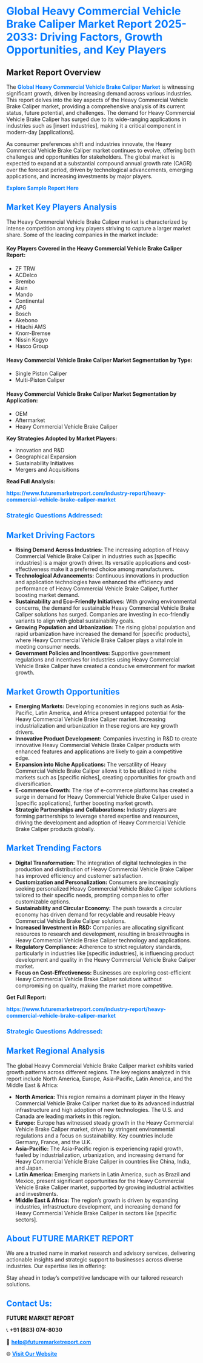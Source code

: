 <h1 style="color: #007BFF;">Global Heavy Commercial Vehicle Brake Caliper Market Report 2025-2033: Driving Factors, Growth Opportunities, and Key Players</h1>

<section id="overview">
<h2>Market Report Overview</h2>
<p>The <a href="https://www.futuremarketreport.com/industry-report/heavy-commercial-vehicle-brake-caliper-market" style="color: #007BFF; text-decoration: none;"><strong>Global Heavy Commercial Vehicle Brake Caliper Market</strong></a> is witnessing significant growth, driven by increasing demand across various industries. This report delves into the key aspects of the Heavy Commercial Vehicle Brake Caliper market, providing a comprehensive analysis of its current status, future potential, and challenges. The demand for Heavy Commercial Vehicle Brake Caliper has surged due to its wide-ranging applications in industries such as [insert industries], making it a critical component in modern-day [applications].</p>
<p>As consumer preferences shift and industries innovate, the Heavy Commercial Vehicle Brake Caliper market continues to evolve, offering both challenges and opportunities for stakeholders. The global market is expected to expand at a substantial compound annual growth rate (CAGR) over the forecast period, driven by technological advancements, emerging applications, and increasing investments by major players.</p>
</section>

<section id="overview">
<p><a href="https://www.futuremarketreport.com/request-sample/reportId=126675" style="color: #007BFF; text-decoration: none;"><strong>Explore Sample Report Here</strong></a></p>
</section>

<section id="key-players">
<h2 style="color: #007BFF;">Market Key Players Analysis</h2>
<p>The Heavy Commercial Vehicle Brake Caliper market is characterized by intense competition among key players striving to capture a larger market share. Some of the leading companies in the market include:</p>
<h4>Key Players Covered in the Heavy Commercial Vehicle Brake Caliper Report:</h4>
<ul><li>ZF TRW</li><li>ACDelco</li><li>Brembo</li><li>Aisin</li><li>Mando</li><li>Continental</li><li>APG</li><li>Bosch</li><li>Akebono</li><li>Hitachi AMS</li><li>Knorr-Bremse</li><li>Nissin Kogyo</li><li>Hasco Group</li></ul>
<h4>Heavy Commercial Vehicle Brake Caliper Market Segmentation by Type:</h4>
<ul><li>Single Piston Caliper</li><li>Multi-Piston Caliper</li></ul>

<h4>Heavy Commercial Vehicle Brake Caliper Market Segmentation by Application:</h4>
<ul><li>OEM</li><li>Aftermarket</li><li>Heavy Commercial Vehicle Brake Caliper</li></ul>
<p><strong>Key Strategies Adopted by Market Players:</strong></p>
<ul>
<li>Innovation and R&D</li>
<li>Geographical Expansion</li>
<li>Sustainability Initiatives</li>
<li>Mergers and Acquisitions</li>
</ul>
</section>

<section>
<p><strong>Read Full Analysis: </strong></p><a href="https://www.futuremarketreport.com/industry-report/heavy-commercial-vehicle-brake-caliper-market" style="color: #007BFF; text-decoration: none;"><strong>https://www.futuremarketreport.com/industry-report/heavy-commercial-vehicle-brake-caliper-market</strong></a>
<h3 style="color: #007BFF;">Strategic Questions Addressed:</h3>
</section>

<section id="driving-factors">
<h2 style="color: #007BFF;">Market Driving Factors</h2>
<ul>
<li><strong>Rising Demand Across Industries:</strong> The increasing adoption of Heavy Commercial Vehicle Brake Caliper in industries such as [specific industries] is a major growth driver. Its versatile applications and cost-effectiveness make it a preferred choice among manufacturers.</li>
<li><strong>Technological Advancements:</strong> Continuous innovations in production and application technologies have enhanced the efficiency and performance of Heavy Commercial Vehicle Brake Caliper, further boosting market demand.</li>
<li><strong>Sustainability and Eco-Friendly Initiatives:</strong> With growing environmental concerns, the demand for sustainable Heavy Commercial Vehicle Brake Caliper solutions has surged. Companies are investing in eco-friendly variants to align with global sustainability goals.</li>
<li><strong>Growing Population and Urbanization:</strong> The rising global population and rapid urbanization have increased the demand for [specific products], where Heavy Commercial Vehicle Brake Caliper plays a vital role in meeting consumer needs.</li>
<li><strong>Government Policies and Incentives:</strong> Supportive government regulations and incentives for industries using Heavy Commercial Vehicle Brake Caliper have created a conducive environment for market growth.</li>
</ul>
</section>

<section id="growth-opportunities">
<h2 style="color: #007BFF;">Market Growth Opportunities</h2>
<ul>
<li><strong>Emerging Markets:</strong> Developing economies in regions such as Asia-Pacific, Latin America, and Africa present untapped potential for the Heavy Commercial Vehicle Brake Caliper market. Increasing industrialization and urbanization in these regions are key growth drivers.</li>
<li><strong>Innovative Product Development:</strong> Companies investing in R&D to create innovative Heavy Commercial Vehicle Brake Caliper products with enhanced features and applications are likely to gain a competitive edge.</li>
<li><strong>Expansion into Niche Applications:</strong> The versatility of Heavy Commercial Vehicle Brake Caliper allows it to be utilized in niche markets such as [specific niches], creating opportunities for growth and diversification.</li>
<li><strong>E-commerce Growth:</strong> The rise of e-commerce platforms has created a surge in demand for Heavy Commercial Vehicle Brake Caliper used in [specific applications], further boosting market growth.</li>
<li><strong>Strategic Partnerships and Collaborations:</strong> Industry players are forming partnerships to leverage shared expertise and resources, driving the development and adoption of Heavy Commercial Vehicle Brake Caliper products globally.</li>
</ul>
</section>

<section id="trending-factors">
<h2 style="color: #007BFF;">Market Trending Factors</h2>
<ul>
<li><strong>Digital Transformation:</strong> The integration of digital technologies in the production and distribution of Heavy Commercial Vehicle Brake Caliper has improved efficiency and customer satisfaction.</li>
<li><strong>Customization and Personalization:</strong> Consumers are increasingly seeking personalized Heavy Commercial Vehicle Brake Caliper solutions tailored to their specific needs, prompting companies to offer customizable options.</li>
<li><strong>Sustainability and Circular Economy:</strong> The push towards a circular economy has driven demand for recyclable and reusable Heavy Commercial Vehicle Brake Caliper solutions.</li>
<li><strong>Increased Investment in R&D:</strong> Companies are allocating significant resources to research and development, resulting in breakthroughs in Heavy Commercial Vehicle Brake Caliper technology and applications.</li>
<li><strong>Regulatory Compliance:</strong> Adherence to strict regulatory standards, particularly in industries like [specific industries], is influencing product development and quality in the Heavy Commercial Vehicle Brake Caliper market.</li>
<li><strong>Focus on Cost-Effectiveness:</strong> Businesses are exploring cost-efficient Heavy Commercial Vehicle Brake Caliper solutions without compromising on quality, making the market more competitive.</li>
</ul>
</section>

<section>
<p><strong>Get Full Report: </strong></p><a href="https://www.futuremarketreport.com/industry-report/heavy-commercial-vehicle-brake-caliper-market" style="color: #007BFF; text-decoration: none;"><strong>https://www.futuremarketreport.com/industry-report/heavy-commercial-vehicle-brake-caliper-market</strong></a>
<h3 style="color: #007BFF;">Strategic Questions Addressed:</h3>
</section>


<section id="regional-analysis">
<h2 style="color: #007BFF;">Market Regional Analysis</h2>
<p>The global Heavy Commercial Vehicle Brake Caliper market exhibits varied growth patterns across different regions. The key regions analyzed in this report include North America, Europe, Asia-Pacific, Latin America, and the Middle East & Africa:</p>
<ul>
<li><strong>North America:</strong> This region remains a dominant player in the Heavy Commercial Vehicle Brake Caliper market due to its advanced industrial infrastructure and high adoption of new technologies. The U.S. and Canada are leading markets in this region.</li>
<li><strong>Europe:</strong> Europe has witnessed steady growth in the Heavy Commercial Vehicle Brake Caliper market, driven by stringent environmental regulations and a focus on sustainability. Key countries include Germany, France, and the U.K.</li>
<li><strong>Asia-Pacific:</strong> The Asia-Pacific region is experiencing rapid growth, fueled by industrialization, urbanization, and increasing demand for Heavy Commercial Vehicle Brake Caliper in countries like China, India, and Japan.</li>
<li><strong>Latin America:</strong> Emerging markets in Latin America, such as Brazil and Mexico, present significant opportunities for the Heavy Commercial Vehicle Brake Caliper market, supported by growing industrial activities and investments.</li>
<li><strong>Middle East & Africa:</strong> The region’s growth is driven by expanding industries, infrastructure development, and increasing demand for Heavy Commercial Vehicle Brake Caliper in sectors like [specific sectors].</li>
</ul>
</section>

<footer>
<h2 style="color: #007BFF;">About FUTURE MARKET REPORT</h2>
<p>We are a trusted name in market research and advisory services, delivering actionable insights and strategic support to businesses across diverse industries. Our expertise lies in offering:</p>

<p>Stay ahead in today’s competitive landscape with our tailored research solutions.</p>

<h2 style="color: #007BFF;">Contact Us:</h2>
<p><strong>FUTURE MARKET REPORT</strong></p>
<p>📞 <strong>+91 (883) 074-8030</strong></p>
<p>📧 <strong><a href="mailto:help@futuremarketreport.com" style="color: #007BFF;">help@futuremarketreport.com</a></strong></p>
<p>🌐 <strong><a href="https://www.futuremarketreport.com/" style="color: #007BFF;">Visit Our Website</a></strong></p>
</footer>